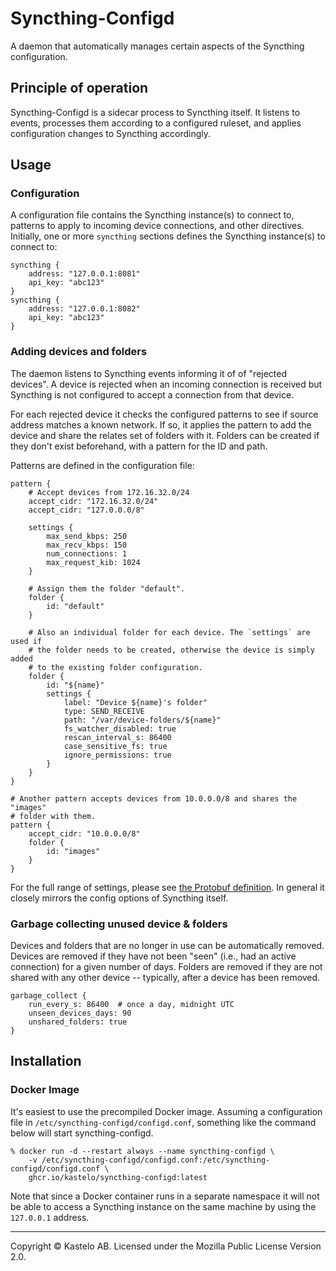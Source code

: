 # Syncthing-Configd

A daemon that automatically manages certain aspects of the Syncthing
configuration.

## Principle of operation

Syncthing-Configd is a sidecar process to Syncthing itself. It listens to
events, processes them according to a configured ruleset, and applies
configuration changes to Syncthing accordingly.

## Usage

### Configuration

A configuration file contains the Syncthing instance(s) to connect to,
patterns to apply to incoming device connections, and other directives.
Initially, one or more `syncthing` sections defines the Syncthing
instance(s) to connect to:

```
syncthing {
    address: "127.0.0.1:8081"
    api_key: "abc123"
}
syncthing {
    address: "127.0.0.1:8082"
    api_key: "abc123"
}
```

### Adding devices and folders

The daemon listens to Syncthing events informing it of of "rejected
devices". A device is rejected when an incoming connection is received but
Syncthing is not configured to accept a connection from that device.

For each rejected device it checks the configured patterns to see if source
address matches a known network. If so, it applies the pattern to add the
device and share the relates set of folders with it. Folders can be created
if they don't exist beforehand, with a pattern for the ID and path.

Patterns are defined in the configuration file:

```
pattern {
    # Accept devices from 172.16.32.0/24
    accept_cidr: "172.16.32.0/24"
    accept_cidr: "127.0.0.0/8"

    settings {
        max_send_kbps: 250
        max_recv_kbps: 150
        num_connections: 1
        max_request_kib: 1024
    }

    # Assign them the folder "default".
    folder {
        id: "default"
    }

    # Also an individual folder for each device. The `settings` are used if
    # the folder needs to be created, otherwise the device is simply added
    # to the existing folder configuration.
    folder {
        id: "${name}"
        settings {
            label: "Device ${name}'s folder"
            type: SEND_RECEIVE
            path: "/var/device-folders/${name}"
            fs_watcher_disabled: true
            rescan_interval_s: 86400
            case_sensitive_fs: true
            ignore_permissions: true
        }
    }
}

# Another pattern accepts devices from 10.0.0.0/8 and shares the "images"
# folder with them.
pattern {
    accept_cidr: "10.0.0.0/8"
    folder {
        id: "images"
    }
}
```

For the full range of settings, please see [the Protobuf
definition](https://github.com/kastelo/syncthing-configd/blob/main/proto/config.proto).
In general it closely mirrors the config options of Syncthing itself.

### Garbage collecting unused device & folders

Devices and folders that are no longer in use can be automatically removed.
Devices are removed if they have not been "seen" (i.e., had an active
connection) for a given number of days. Folders are removed if they are not
shared with any other device -- typically, after a device has been removed.

```
garbage_collect {
    run_every_s: 86400  # once a day, midnight UTC
    unseen_devices_days: 90
    unshared_folders: true
}
```

## Installation

### Docker Image

It's easiest to use the precompiled Docker image. Assuming a configuration file in
`/etc/syncthing-configd/configd.conf`, something like the command below
will start syncthing-configd.

```
% docker run -d --restart always --name syncthing-configd \
    -v /etc/syncthing-configd/configd.conf:/etc/syncthing-configd/configd.conf \
    ghcr.io/kastelo/syncthing-configd:latest
```

Note that since a Docker container runs in a separate namespace it will not
be able to access a Syncthing instance on the same machine by using the
`127.0.0.1` address.

---

Copyright &copy; Kastelo AB. Licensed under the Mozilla Public License
Version 2.0.